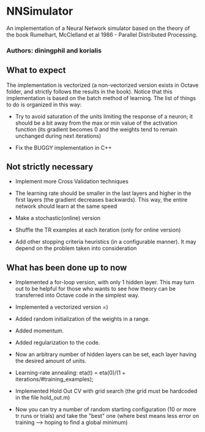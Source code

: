# NNSimulator
An implementation of a Neural Network simulator based on the theory of the book Rumelhart, McClelland et al 1986 - Parallel Distributed Processing. 
### Authors: diningphil and korialis

## What to expect
The implementation is vectorized (a non-vectorized version exists in Octave folder, and strictly follows the results in the book).
Notice that this implementation is based on the batch method of learning.
The list of things to do is organized in this way:

- Try to avoid saturation of the units limiting the response of a neuron; it should be a bit away from the max or min value of the activation function (its gradient becomes 0 and the weights tend to remain unchanged during next iterations)

- Fix the BUGGY implementation in C++

## Not strictly necessary

- Implement more Cross Validation techniques

- The learning rate should be smaller in the last layers and higher in the first layers (the gradient decreases backwards). This way, the entire network should learn at the same speed

- Make a stochastic(online) version

- Shuffle the TR examples at each iteration (only for online version)

- Add other stopping criteria heuristics (in a configurable manner). It may depend on the problem taken into consideration

## What has been done up to now

- Implemented a for-loop version, with only 1 hidden layer. This may turn out to be helpful for those who wants to see how theory can be transferred into Octave code in the simplest way.

- Implemented a vectorized version =)

- Added random initialization of the weights in a range.

- Added momentum.

- Added regularization to the code.

- Now an arbitrary number of hidden layers can be set, each layer having the desired amount of units.

- Learning-rate annealing: eta(t) = eta(0)/(1 + iterations/#training_examples);

- Implemented Hold Out CV with grid search (the grid must be hardcoded in the file hold_out.m)

- Now you can try a number of random starting configuration (10 or more tr runs or trials) and take the "best" one (where best means less error on training --> hoping to find a global minimum)